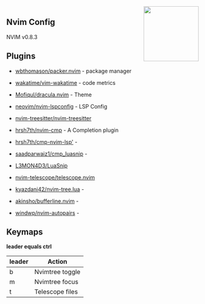 <img src="https://neovim.io/logos/neovim-mark-flat.png" align="right" width="144" />

## Nvim Config

NVIM v0.8.3

## Plugins

- [wbthomason/packer.nvim](https://github.com/wbthomason/packer.nvim) - package manager   
- [wakatime/vim-wakatime](https://github.com/wakatime/vim-wakatime) - code metrics

- [Mofiqul/dracula.nvim](https://github.com/Mofiqul/dracula.nvim) - Theme
- [neovim/nvim-lspconfig](https://github.com/neovim/nvim-lspconfig) - LSP Config   
- [nvim-treesitter/nvim-treesitter](https://github.com/nvim-treesitter/nvim-treesitter)  
- [hrsh7th/nvim-cmp](https://github.com/hrsh7th/nvim-cmp) - A Completion plugin 
- [hrsh7th/cmp-nvim-lsp'](https://github.com/hrsh7th/cmp-nvim-lsp) -
- [saadparwaiz1/cmp_luasnip](https://github.com/saadparwaiz1/cmp_luasnip) -   
- [L3MON4D3/LuaSnip](https://github.com/L3MON4D3/LuaSnip)
- [nvim-telescope/telescope.nvim](https://github.com/nvim-telescope/telescope.nvim)
- [kyazdani42/nvim-tree.lua](https://github.com/kyazdani42/nvim-tree.lua) -   
- [akinsho/bufferline.nvim](https://github.com/akinsho/bufferline.nvim) -   
- [windwp/nvim-autopairs](https://github.com/windwp/nvim-autopairs) -   

## Keymaps


**leader equals ctrl**

| leader  | Action           |
| ------- | ---------------- |
| b       | Nvimtree toggle  |
| m       | Nvimtree focus   |
| t       | Telescope files  |

